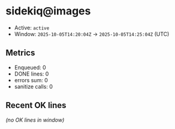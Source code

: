 # sidekiq@images

- Active: `active`
- Window: `2025-10-05T14:20:04Z` → `2025-10-05T14:25:04Z` (UTC)

## Metrics
- Enqueued: 0
- DONE lines: 0
- errors sum: 0
- sanitize calls: 0

## Recent OK lines
_(no OK lines in window)_
